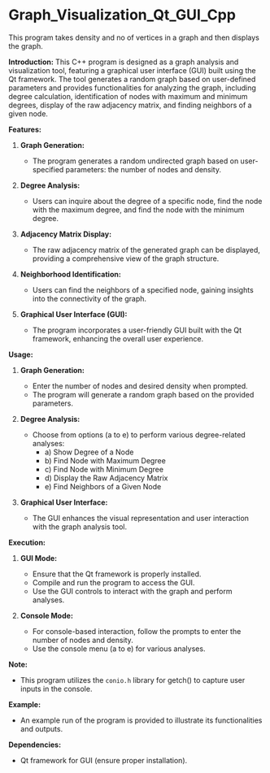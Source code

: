 # Graph_Visualization_Qt_GUI_Cpp
 This program takes density and no of vertices in a graph and then displays the graph.


**Introduction:**
This C++ program is designed as a graph analysis and visualization tool, featuring a graphical user interface (GUI) built using the Qt framework. The tool generates a random graph based on user-defined parameters and provides functionalities for analyzing the graph, including degree calculation, identification of nodes with maximum and minimum degrees, display of the raw adjacency matrix, and finding neighbors of a given node.

**Features:**
1. **Graph Generation:**
   - The program generates a random undirected graph based on user-specified parameters: the number of nodes and density.

2. **Degree Analysis:**
   - Users can inquire about the degree of a specific node, find the node with the maximum degree, and find the node with the minimum degree.

3. **Adjacency Matrix Display:**
   - The raw adjacency matrix of the generated graph can be displayed, providing a comprehensive view of the graph structure.

4. **Neighborhood Identification:**
   - Users can find the neighbors of a specified node, gaining insights into the connectivity of the graph.

5. **Graphical User Interface (GUI):**
   - The program incorporates a user-friendly GUI built with the Qt framework, enhancing the overall user experience.

**Usage:**
1. **Graph Generation:**
   - Enter the number of nodes and desired density when prompted.
   - The program will generate a random graph based on the provided parameters.

2. **Degree Analysis:**
   - Choose from options (a to e) to perform various degree-related analyses:
     - a) Show Degree of a Node
     - b) Find Node with Maximum Degree
     - c) Find Node with Minimum Degree
     - d) Display the Raw Adjacency Matrix
     - e) Find Neighbors of a Given Node

3. **Graphical User Interface:**
   - The GUI enhances the visual representation and user interaction with the graph analysis tool.

**Execution:**
1. **GUI Mode:**
   - Ensure that the Qt framework is properly installed.
   - Compile and run the program to access the GUI.
   - Use the GUI controls to interact with the graph and perform analyses.

2. **Console Mode:**
   - For console-based interaction, follow the prompts to enter the number of nodes and density.
   - Use the console menu (a to e) for various analyses.

**Note:**
   - This program utilizes the `conio.h` library for getch() to capture user inputs in the console.

**Example:**
   - An example run of the program is provided to illustrate its functionalities and outputs.

**Dependencies:**
   - Qt framework for GUI (ensure proper installation).
